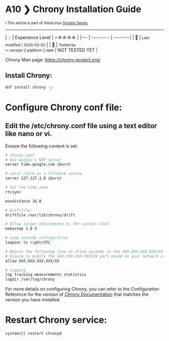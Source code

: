 # A10 ❯ Chrony Installation Guide
<small>ℹ️ This article is part of AlmaLinux [System Series](/series/).</small>
<hr>
| 💡 | Experience Level  | ⭐☆☆☆☆ |
|--- | --------- | --------|
| 📆 | <small>Last modified | 2024-02-02</small> |
| 🔧 | <small>Tested by <br> ↳ version \| platform \| date </small>| NOT TESTED YET |

Chrony Man page: https://chrony-project.org/

## Install Chrony:
```bash
dnf install chrony -y
```

# Configure Chrony conf file:
## Edit the /etc/chrony.conf file using a text editor like nano or vi. 
Ensure the following content is set:
```bash
# chrony.conf
# Use Google's NTP server
server time.google.com iburst

# Local clock as a fallback source
server 127.127.1.0 iburst

# Set the time zone
rtcsync

maxdistance 16.0

# Driftfile
driftfile /var/lib/chrony/drift

# Allow larger adjustments to the system clock
makestep 1.0 3

# Leap seconds configuration
leapsec tz right/UTC

# Adjust the following line to allow systems in the XXX.XXX.XXX.XXX/XX subnet to access this client.
# Ensure to modify the XXX.XXX.XXX.XXX/XX part based on your network configuration.
allow XXX.XXX.XXX.XXX/XX

# Logging
log tracking measurements statistics
logdir /var/log/chrony
```
For more details on configuring Chrony, you can refer to the Configuration Reference for the version of [Chrony Documentation](https://chrony-project.org/documentation.html) that matches the version you have installed.


# Restart Chrony service:
```bash
systemctl restart chronyd
```
